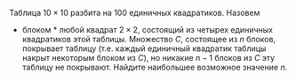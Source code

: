 Таблица $10\times 10$ разбита на 100 единичных квадратиков. Назовем 
 * блоком *  любой квадрат $2\times 2$, состоящий из четырех единичных 
квадратиков этой таблицы. Множество $C$, состоящее из $n$ блоков, 
покрывает таблицу (т.е. каждый единичный квадратик таблицы накрыт 
некоторым блоком из $C$), но никакие $n-1$ блоков из $C$ эту таблицу 
не покрывают. Найдите наибольшее возможное значение $n$.